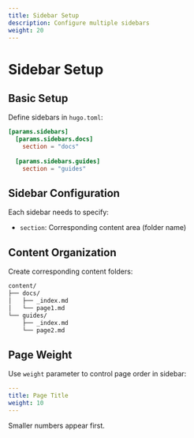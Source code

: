 ```yaml
---
title: Sidebar Setup
description: Configure multiple sidebars
weight: 20
---
```


# Sidebar Setup

## Basic Setup

Define sidebars in `hugo.toml`:

```toml
[params.sidebars]
  [params.sidebars.docs]
    section = "docs"
  
  [params.sidebars.guides]
    section = "guides"
```

## Sidebar Configuration

Each sidebar needs to specify:

- `section`: Corresponding content area (folder name)

## Content Organization

Create corresponding content folders:

```txt
content/
├── docs/
│   ├── _index.md
│   └── page1.md
└── guides/
    ├── _index.md
    └── page2.md
```

## Page Weight

Use `weight` parameter to control page order in sidebar:

```yaml
---
title: Page Title
weight: 10
---
```

Smaller numbers appear first.